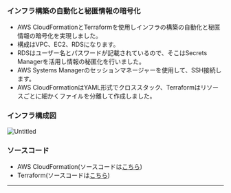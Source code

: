 ### **インフラ構築の自動化と秘匿情報の暗号化**
- AWS CloudFormationとTerraformを使用しインフラの構築の自動化と秘匿情報の暗号化を実現しました。
 - 構成はVPC、EC2、RDSになります。
 - RDSはユーザー名とパスワードが記載されているので、そこはSecrets Managerを活用し情報の秘匿化を行いました。
 - AWS Systems Managerのセッションマネージャーを使用して、SSH接続します。
 - AWS CloudFormationはYAML形式でクロススタック、Terraformはリソースごとに細かくファイルを分離して作成しました。

### **インフラ構成図**
![Untitled](https://user-images.githubusercontent.com/63375718/134763155-308a51a0-3896-40fe-bd18-af73e09da6e3.png)


### **ソースコード**
- AWS CloudFormation(ソースコードは[こちら](https://github.com/Tomoyuki-Takeshita/portfolio_repository/tree/master/CloudFormation))
- Terraform(ソースコードは[こちら](https://github.com/Tomoyuki-Takeshita/portfolio_repository/tree/master/TerraForm))

---
